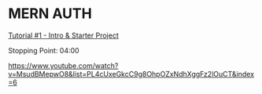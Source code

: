 # MERN AUTH 
[Tutorial #1 - Intro & Starter Project](https://www.youtube.com/watch?v=WsRBmwNkv3Q&list=PL4cUxeGkcC9g8OhpOZxNdhXggFz2lOuCT)

Stopping Point: 04:00

https://www.youtube.com/watch?v=MsudBMepwO8&list=PL4cUxeGkcC9g8OhpOZxNdhXggFz2lOuCT&index=6

